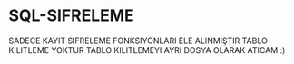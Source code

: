 # SQL-SIFRELEME
SADECE KAYIT SIFRELEME FONKSIYONLARI ELE ALINMIŞTIR
TABLO KILITLEME YOKTUR TABLO KILITLEMEYI  AYRI DOSYA OLARAK ATICAM :)
